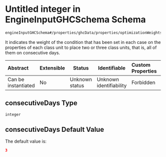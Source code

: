 # Untitled integer in EngineInputGHCSchema Schema

```txt
engineInputGHCSchema#/properties/ghcData/properties/optimizationWeights/properties/sessions/properties/consecutiveDays
```

It indicates the weight of the condition that has been set in each case on the properties of each class unit to place two or three class units, that is, all of them on consecutive days.


| Abstract            | Extensible | Status         | Identifiable            | Custom Properties | Additional Properties | Access Restrictions | Defined In                                                         |
| :------------------ | ---------- | -------------- | ----------------------- | :---------------- | --------------------- | ------------------- | ------------------------------------------------------------------ |
| Can be instantiated | No         | Unknown status | Unknown identifiability | Forbidden         | Allowed               | none                | [ghc.schema.json\*](../out/ghc.schema.json "open original schema") |

## consecutiveDays Type

`integer`

## consecutiveDays Default Value

The default value is:

```json
3
```
